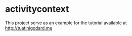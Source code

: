 # activitycontext
This project serve as an example for the tutorial available at http://tuatinigodard.me
